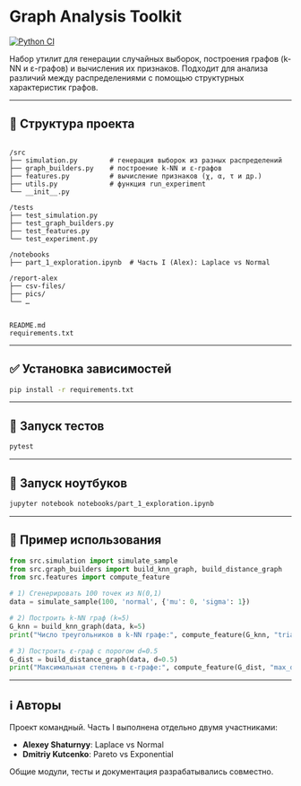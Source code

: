 # Graph Analysis Toolkit

[![Python CI](https://github.com/allexeyj/dm/actions/workflows/python-ci.yml/badge.svg)](https://github.com/allexeyj/dm/actions/workflows/python-ci.yml)

Набор утилит для генерации случайных выборок, построения графов (k-NN и ε-графов) и вычисления их признаков. Подходит для анализа различий между распределениями с помощью структурных характеристик графов.

---

## 📁 Структура проекта

```

/src
├── simulation.py        # генерация выборок из разных распределений
├── graph_builders.py    # построение k-NN и ε-графов
├── features.py          # вычисление признаков (χ, α, τ и др.)
├── utils.py             # функция run_experiment
└── __init__.py

/tests
├── test_simulation.py
├── test_graph_builders.py
├── test_features.py
└── test_experiment.py

/notebooks
├── part_1_exploration.ipynb  # Часть I (Alex): Laplace vs Normal

/report-alex
├── csv-files/
├── pics/
└── …


README.md           
requirements.txt

````

---

## ✅ Установка зависимостей

```bash
pip install -r requirements.txt
````

---

## 🧪 Запуск тестов

```bash
pytest
```

---

## 📓 Запуск ноутбуков

```bash
jupyter notebook notebooks/part_1_exploration.ipynb
```

---

## 🧠 Пример использования

```python
from src.simulation import simulate_sample
from src.graph_builders import build_knn_graph, build_distance_graph
from src.features import compute_feature

# 1) Сгенерировать 100 точек из N(0,1)
data = simulate_sample(100, 'normal', {'mu': 0, 'sigma': 1})

# 2) Построить k-NN граф (k=5)
G_knn = build_knn_graph(data, k=5)
print("Число треугольников в k-NN графе:", compute_feature(G_knn, "triangle_count"))

# 3) Построить ε-граф с порогом d=0.5
G_dist = build_distance_graph(data, d=0.5)
print("Максимальная степень в ε-графе:", compute_feature(G_dist, "max_degree"))
```

---

## ℹ️ Авторы

Проект командный. Часть I выполнена отдельно двумя участниками:

* **Alexey Shaturnyy**: Laplace vs Normal
* **Dmitriy Kutcenko**: Pareto vs Exponential

Общие модули, тесты и документация разрабатывались совместно.
